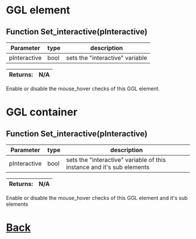 # GGL element

## Function Set_interactive(pInteractive)

| Parameter   |  type   |              description                   |
|--           |       --|--                                          |
|   pInteractive      | bool  |      sets the "interactive" variable      |

| Returns:  | N/A |
|--         |                             --|

Enable or disable the mouse_hover checks of	this GGL element.

# GGL container

## Function Set_interactive(pInteractive)

| Parameter   |  type   |              description                   |
|--           |       --|--                                          |
|   pInteractive      | bool  |      sets the "interactive" variable of this instance and it's sub elements      |

| Returns:  | N/A |
|--         |                             --|

Enable or disable the mouse_hover checks of	this GGL element and it's sub elements

# [Back](https://github.com/Ced30/GML-GUI-Library-GGL-Documentation/blob/main/API/Common_Methods.md)
